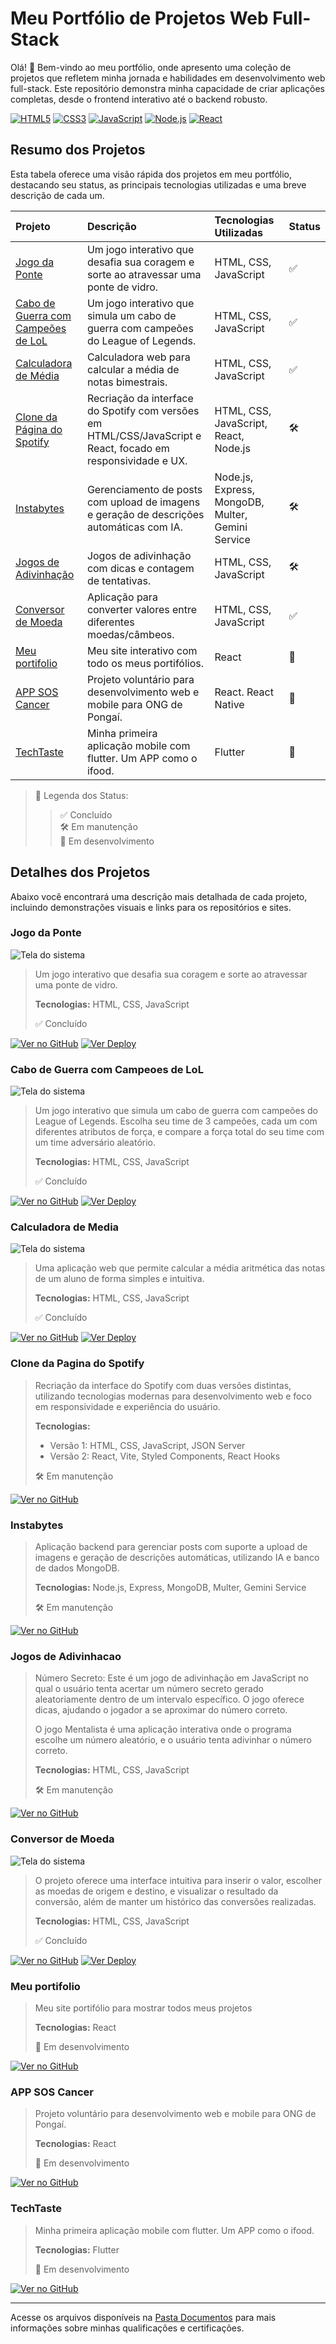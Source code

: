 # Meu Portfólio de Projetos Web Full-Stack

Olá! 👋 Bem-vindo ao meu portfólio, onde apresento uma coleção de projetos que refletem minha jornada e habilidades em desenvolvimento web full-stack. Este repositório demonstra minha capacidade de criar aplicações completas, desde o frontend interativo até o backend robusto.

[![HTML5](https://img.shields.io/badge/-HTML5-000000?style=for-the-badge&logo=html5&logoColor=white)](https://developer.mozilla.org/en-US/docs/Web/HTML)
[![CSS3](https://img.shields.io/badge/-CSS3-000000?style=for-the-badge&logo=css3&logoColor=white)](https://developer.mozilla.org/en-US/docs/Web/CSS)
[![JavaScript](https://img.shields.io/badge/-JavaScript-000000?style=for-the-badge&logo=javascript&logoColor=white)](https://developer.mozilla.org/en-US/docs/Web/JavaScript)
[![Node.js](https://img.shields.io/badge/-Node.js-000000?style=for-the-badge&logo=node.js&logoColor=white)](https://nodejs.org/)
[![React](https://img.shields.io/badge/-React-000000?style=for-the-badge&logo=react&logoColor=white)](https://react.dev/)

<!--
| Projeto                                  | Descrição                                                                                                  | Tecnologias Utilizadas                        | Status     |
| :--------------------------------------- | :--------------------------------------------------------------------------------------------------------- | :-------------------------------------------- | :--------- |
| [Cabo de Guerra com Campeões de LoL](#cabo-de-guerra-com-campeoes-de-lol) | Um jogo interativo que simula um cabo de guerra com campeões do League of Legends.   | [![HTML5](https://img.shields.io/badge/-HTML5-000000?style=for-the-badge&logo=html5&logoColor=white)](https://developer.mozilla.org/en-US/docs/Web/HTML) [![CSS3](https://img.shields.io/badge/-CSS3-000000?style=for-the-badge&logo=css3&logoColor=white)](https://developer.mozilla.org/en-US/docs/Web/CSS) [![JavaScript](https://img.shields.io/badge/-JavaScript-000000?style=for-the-badge&logo=javascript&logoColor=white)](https://developer.mozilla.org/en-US/docs/Web/JavaScript)              | ✅ |

-->

## Resumo dos Projetos

Esta tabela oferece uma visão rápida dos projetos em meu portfólio, destacando seu status, as principais tecnologias utilizadas e uma breve descrição de cada um.

| Projeto                                  | Descrição                                                                                                  | Tecnologias Utilizadas                        | Status     |
| :--------------------------------------- | :---------------------------------------------------------------------------------------------------------- | :-------------------------------------------- | :--------- |
| [Jogo da Ponte](#jogo-da-ponte)         | Um jogo interativo que desafia sua coragem e sorte ao atravessar uma ponte de vidro.                         | HTML, CSS, JavaScript                           | ✅ |
| [Cabo de Guerra com Campeões de LoL](#cabo-de-guerra-com-campeoes-de-lol) | Um jogo interativo que simula um cabo de guerra com campeões do League of Legends.   | HTML, CSS, JavaScript                  | ✅ |
| [Calculadora de Média](#calculadora-de-media) | Calculadora web para calcular a média de notas bimestrais.                                                    | HTML, CSS, JavaScript                     | ✅ |
| [Clone da Página do Spotify](#clone-da-pagina-do-spotify)  | Recriação da interface do Spotify com versões em HTML/CSS/JavaScript e React, focado em responsividade e UX. | HTML, CSS, JavaScript, React, Node.js     | 🛠️ |
| [Instabytes](#instabytes)               | Gerenciamento de posts com upload de imagens e geração de descrições automáticas com IA.                | Node.js, Express, MongoDB, Multer, Gemini Service | 🛠️ |
| [Jogos de Adivinhação](#jogos-de-adivinhacao)   | Jogos de adivinhação com dicas e contagem de tentativas.                                                    | HTML, CSS, JavaScript                           | 🛠️ |
| [Conversor de Moeda](#conversor-de-moeda)      | Aplicação para converter valores entre diferentes moedas/câmbeos.                                                     | HTML, CSS, JavaScript             | ✅ |
| [Meu portifolio](#meu-portifolio)         | Meu site interativo com todo os meus portifólios.                                                            | React                                             | 🚧 |
| [APP SOS Cancer](#app-sos-cancer)         | Projeto voluntário para desenvolvimento web e mobile para ONG de Pongaí.                                     | React. React Native                                | 🚧 |
| [TechTaste](#techtaste)                 | Minha primeira aplicação mobile com flutter. Um APP como o ifood.                                    | Flutter                                | 🚧 |

> 🧭 Legenda dos Status: <br>
>> ✅ Concluído <br>
>> 🛠️ Em manutenção <br>
>> 🚧 Em desenvolvimento

## Detalhes dos Projetos

Abaixo você encontrará uma descrição mais detalhada de cada projeto, incluindo demonstrações visuais e links para os repositórios e sites.

### Jogo da Ponte

![Tela do sistema](https://github.com/vitoriapguimaraes/HTML_CSS_Javascript-JogoPonte/blob/dev/results/game.gif)

> Um jogo interativo que desafia sua coragem e sorte ao atravessar uma ponte de vidro.
> 
> **Tecnologias:** HTML, CSS, JavaScript
> 
> ✅ Concluído

[![Ver no GitHub](https://img.shields.io/badge/Ver%20no%20GitHub-gray?style=for-the-badge)](https://github.com/vitoriapguimaraes/HTML_CSS_Javascript-JogoPonte)
[![Ver Deploy](https://img.shields.io/badge/Ver%20Deploy-darkgreen?style=for-the-badge)](https://vitoriapguimaraes.github.io/HTML_CSS_Javascript-JogoPonte/)

### Cabo de Guerra com Campeoes de LoL

![Tela do sistema](https://github.com/vitoriapguimaraes/HTML_CSS_Javascript-CaboDeGuerra/blob/main/results/game.gif)

> Um jogo interativo que simula um cabo de guerra com campeões do League of Legends. Escolha seu time de 3 campeões, cada um com diferentes atributos de força, e compare a força total do seu time com um time adversário aleatório.
> 
> **Tecnologias:** HTML, CSS, JavaScript
> 
> ✅ Concluído

[![Ver no GitHub](https://img.shields.io/badge/Ver%20no%20GitHub-gray?style=for-the-badge)](https://github.com/vitoriapguimaraes/HTML_CSS_Javascript-CaboDeGuerra)
[![Ver Deploy](https://img.shields.io/badge/Ver%20Deploy-darkgreen?style=for-the-badge)](https://vitoriapguimaraes.github.io/HTML_CSS_Javascript-CaboDeGuerra/)

### Calculadora de Media

![Tela do sistema](https://github.com/vitoriapguimaraes/HTML_CSS_Javascript-CalculadoraMedia/blob/main/results/calculate.gif)

> Uma aplicação web que permite calcular a média aritmética das notas de um aluno de forma simples e intuitiva.
> 
> **Tecnologias:** HTML, CSS, JavaScript
> 
> ✅ Concluído

[![Ver no GitHub](https://img.shields.io/badge/Ver%20no%20GitHub-gray?style=for-the-badge)](https://github.com/vitoriapguimaraes/HTML_CSS_Javascript-CalculadoraMedia)
[![Ver Deploy](https://img.shields.io/badge/Ver%20Deploy-darkgreen?style=for-the-badge)](https://vitoriapguimaraes.github.io/HTML_CSS_Javascript-CalculadoraMedia/)

### Clone da Pagina do Spotify

> Recriação da interface do Spotify com duas versões distintas, utilizando tecnologias modernas para desenvolvimento web e foco em responsividade e experiência do usuário.
>
> **Tecnologias:**
>   * Versão 1: HTML, CSS, JavaScript, JSON Server
>   * Versão 2: React, Vite, Styled Components, React Hooks
>
> 🛠️ Em manutenção

[![Ver no GitHub](https://img.shields.io/badge/Ver%20no%20GitHub-gray?style=for-the-badge)](https://github.com/vitoriapguimaraes/HTML_CSS_Javascript_React-CloneSpotify)

### Instabytes

> Aplicação backend para gerenciar posts com suporte a upload de imagens e geração de descrições automáticas, utilizando IA e banco de dados MongoDB.
> 
> **Tecnologias:** Node.js, Express, MongoDB, Multer, Gemini Service
>
> 🛠️ Em manutenção

[![Ver no GitHub](https://img.shields.io/badge/Ver%20no%20GitHub-gray?style=for-the-badge)](https://github.com/vitoriapguimaraes/Nodejs-Instabytes)

### Jogos de Adivinhacao

> Número Secreto: Este é um jogo de adivinhação em JavaScript no qual o usuário tenta acertar um número secreto gerado aleatoriamente dentro de um intervalo específico. O jogo oferece dicas, ajudando o jogador a se aproximar do número correto.
>
> O jogo Mentalista é uma aplicação interativa onde o programa escolhe um número aleatório, e o usuário tenta adivinhar o número correto.
> 
> **Tecnologias:** HTML, CSS, JavaScript
>
> 🛠️ Em manutenção

[![Ver no GitHub](https://img.shields.io/badge/Ver%20no%20GitHub-gray?style=for-the-badge)](https://github.com/vitoriapguimaraes/HTML_CSS_Javascript-JogosAdivinhacao)

### Conversor de Moeda

![Tela do sistema](https://github.com/vitoriapguimaraes/HTML_CSS_Javascript-ConversorMoeda/blob/main/results/converter.gif)

> O projeto oferece uma interface intuitiva para inserir o valor, escolher as moedas de origem e destino, e visualizar o resultado da conversão, além de manter um histórico das conversões realizadas.
> 
> **Tecnologias:** HTML, CSS, JavaScript
>
> ✅ Concluído

[![Ver no GitHub](https://img.shields.io/badge/Ver%20no%20GitHub-gray?style=for-the-badge)](https://github.com/vitoriapguimaraes/HTML_CSS_Javascript-ConversorMoeda)
[![Ver Deploy](https://img.shields.io/badge/Ver%20Deploy-lightgray?style=for-the-badge)](https://vitoriapguimaraes.github.io/HTML_CSS_Javascript-ConversorMoeda/)

### Meu portifolio

> Meu site portifólio para mostrar todos meus projetos
>
> **Tecnologias:** React
> 
> 🚧 Em desenvolvimento

[![Ver no GitHub](https://img.shields.io/badge/Ver%20no%20GitHub-gray?style=for-the-badge)](https://github.com/vitoriapguimaraes/React-PortfolioWeb)

### APP SOS Cancer

> Projeto voluntário para desenvolvimento web e mobile para ONG de Pongaí. 
>
> **Tecnologias:** React
> 
> 🚧 Em desenvolvimento

[![Ver no GitHub](https://img.shields.io/badge/Ver%20no%20GitHub-gray?style=for-the-badge)](https://github.com/vitoriapguimaraes/React-PortfolioWeb)

### TechTaste

> Minha primeira aplicação mobile com flutter. Um APP como o ifood.
>
> **Tecnologias:** Flutter
> 
> 🚧 Em desenvolvimento

[![Ver no GitHub](https://img.shields.io/badge/Ver%20no%20GitHub-gray?style=for-the-badge)](https://github.com/vitoriapguimaraes/Flutter-TechTaste)

---

Acesse os arquivos disponíveis na [Pasta Documentos](https://github.com/vitoriapguimaraes/vitoriapguimaraes/tree/main/DOCUMENTOS) para mais informações sobre minhas qualificações e certificações.
